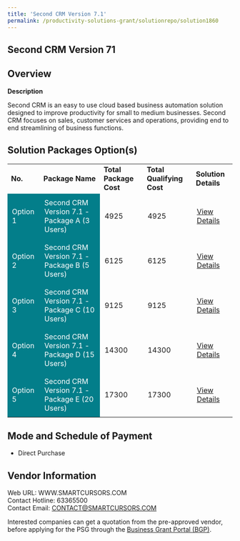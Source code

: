 ```yaml
---
title: 'Second CRM Version 7.1'
permalink: /productivity-solutions-grant/solutionrepo/solution1860
---
```


## Second CRM Version 71

## Overview

**Description**

Second CRM is an easy to use cloud based business automation solution designed to improve productivity for small to medium businesses. Second CRM focuses on sales, customer services and operations, providing end to end streamlining of business functions.

## Solution Packages Option(s)

<table>
<tr>
<td><b>No.</b></td>
<td><b>Package Name</b></td>
<td><b>Total Package Cost</b></td>
<td><b>Total Qualifying Cost</b></td>
<td><b>Solution Details</b></td>
</tr>
<tr>
<td style='padding: 10px; background-color: #037E8A; color: #FFFFFF;'>Option 1</td>
<td style='padding: 10px; background-color: #037E8A; color: #FFFFFF;'>Second CRM Version 7.1 - Package A (3 Users)</td>
<td style='padding: 10px;'>4925</td>
<td style='padding: 10px;'>4925</td>
<td style='padding: 10px;'><a href='https://www.gobusiness.gov.sg/images/psg/Soft_Solvers_20200136_Desensitised_Annex_3_Part_1.pdf' target='_blank'>View Details</a></td>
</tr>
<tr>
<td style='padding: 10px; background-color: #037E8A; color: #FFFFFF;'>Option 2</td>
<td style='padding: 10px; background-color: #037E8A; color: #FFFFFF;'>Second CRM Version 7.1 - Package B (5 Users)</td>
<td style='padding: 10px;'>6125</td>
<td style='padding: 10px;'>6125</td>
<td style='padding: 10px;'><a href='https://www.gobusiness.gov.sg/images/psg/Soft_Solvers_20200136_Desensitised_Annex_3_Part_2.pdf' target='_blank'>View Details</a></td>
</tr>
<tr>
<td style='padding: 10px; background-color: #037E8A; color: #FFFFFF;'>Option 3</td>
<td style='padding: 10px; background-color: #037E8A; color: #FFFFFF;'>Second CRM Version 7.1 - Package C (10 Users)</td>
<td style='padding: 10px;'>9125</td>
<td style='padding: 10px;'>9125</td>
<td style='padding: 10px;'><a href='https://www.gobusiness.gov.sg/images/psg/Soft_Solvers_20200136_Desensitised_Annex_3_Part_3.pdf' target='_blank'>View Details</a></td>
</tr>
<tr>
<td style='padding: 10px; background-color: #037E8A; color: #FFFFFF;'>Option 4</td>
<td style='padding: 10px; background-color: #037E8A; color: #FFFFFF;'>Second CRM Version 7.1 - Package D (15 Users)</td>
<td style='padding: 10px;'>14300</td>
<td style='padding: 10px;'>14300</td>
<td style='padding: 10px;'><a href='https://www.gobusiness.gov.sg/images/psg/Soft_Solvers_20200136_Desensitised_Annex_3_Part_4.pdf' target='_blank'>View Details</a></td>
</tr>
<tr>
<td style='padding: 10px; background-color: #037E8A; color: #FFFFFF;'>Option 5</td>
<td style='padding: 10px; background-color: #037E8A; color: #FFFFFF;'>Second CRM Version 7.1 - Package E (20 Users)</td>
<td style='padding: 10px;'>17300</td>
<td style='padding: 10px;'>17300</td>
<td style='padding: 10px;'><a href='https://www.gobusiness.gov.sg/images/psg/Soft_Solvers_20200136_Desensitised_Annex_3_Part_5.pdf' target='_blank'>View Details</a></td>
</tr>
</table>

## Mode and Schedule of Payment

 - Direct Purchase

## Vendor Information

 Web URL: WWW.SMARTCURSORS.COM <br>Contact Hotline: 63365500 <br>Contact Email: CONTACT@SMARTCURSORS.COM <br>

Interested companies can get a quotation from the pre-approved vendor, before applying for the PSG through the <a href='https://www.businessgrants.gov.sg/' target='_blank' rel='noopener'>Business Grant Portal (BGP)</a>.

<script src="/jquery/resize-tables.js"></script>
